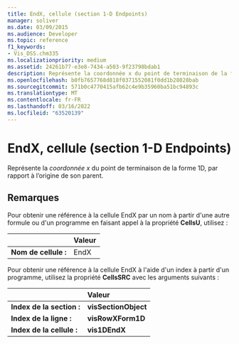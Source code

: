 ```yaml
---
title: EndX, cellule (section 1-D Endpoints)
manager: soliver
ms.date: 03/09/2015
ms.audience: Developer
ms.topic: reference
f1_keywords:
- Vis_DSS.chm335
ms.localizationpriority: medium
ms.assetid: 24261b77-e3e8-7434-a503-9f23798bdab1
description: Représente la coordonnée x du point de terminaison de la forme 1D, par rapport à l’origine de son parent.
ms.openlocfilehash: b0fb7657768d818f0371552081f0dd1b28028bab
ms.sourcegitcommit: 571b0c4770415afb62c4e9b35960ba51bc94893c
ms.translationtype: MT
ms.contentlocale: fr-FR
ms.lasthandoff: 03/16/2022
ms.locfileid: "63520139"
---
```

# <a name="endx-cell-1-d-endpoints-section"></a>EndX, cellule (section 1-D Endpoints)

Représente la  *coordonnée x*  du point de terminaison de la forme 1D, par rapport à l’origine de son parent. 
  
## <a name="remarks"></a>Remarques

Pour obtenir une référence à la cellule EndX par un nom à partir d'une autre formule ou d'un programme en faisant appel à la propriété **CellsU**, utilisez : 
  
||Valeur |
|:-----|:-----|
| **Nom de cellule :**  <br/> | EndX  <br/> |
   
Pour obtenir une référence à la cellule EndX à l'aide d'un index à partir d'un programme, utilisez la propriété **CellsSRC** avec les arguments suivants : 
  
||Valeur |
|:-----|:-----|
| **Index de la section :**  <br/> |**visSectionObject** <br/> |
| **Index de la ligne :**  <br/> |**visRowXForm1D** <br/> |
| **Index de la cellule :**  <br/> |**vis1DEndX** <br/> |
   

